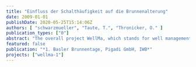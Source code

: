 ```yaml
---
title: "Einfluss der Schalthäufigkeit auf die Brunnenalterung"
date: 2009-01-01
publishDate: 2020-05-25T15:14:06Z
authors: [ "schwarzmueller", "Taute, T.", "Thronicker, O." ]
publication_types: ["0"]
abstract: "The overall project WellMa, which stands for well management, aims at the optimization of the operation and maintenance of drinking water abstraction wells. For this purpose, in addition to a statistical analyses of well data (report D 1.2) and first field investigations to compare various diagnosis methods (report D 1.3), a review of literature during the preparatory phase WellMa1 should answer the following questions: (1) Which processes affecting the well performance and conditions can occur? (2) Which correlation exists between well ageing and well characteristics? (3) How can such well ageing be recognized at an early stage? (4) What is the state of the practice to restore a good performance and condition? (5) What can be done during well design and construction to prevent well ageing? (6) How can well operation be adjusted to slow-down well ageing processes? Based on textbooks, standards and professional articles published in large number since the middle of the nineties, the state of the art was gathered and compared to current practice at BWB and Veolia to identify possibilities for improvement and specify the need for further investigations to be proposed for WellMa2. 1) Three well ageing types involving different processes could be identified. These are chemical, biological and physical clogging. They are closely linked to the characteristics of the exploited aquifer, such as the physical properties of the formation or the chemical composition of the groundwater. 2) The evaluation of these site-specific aquifer characteristics, the impacts from well design and the observed effects on the well performance and condition and their development with time of operation should be used to specify the individual ageing potential for each well site. 3) The early recognition of well ageing implies the need to monitor wells (1) regularly and (2) with comparable methods. As suitable indicators, the development of water levels and discharge rates to calculate the specific drawdown and specific capacity, the pump surveillance and the visible condition of the well interior could be identified. 4) Both, the assessment of the ageing potential and the monitoring of a reference value describing the state of the well lead to the specification of maintenance requirements. Generally, three strategies could be identified, ranging from sheer operation, over reactive maintenance to regular condition assessment and preventive treatment. Concerning the choice of maintenance method, key criteria must always be the well design, its state of construction, the well ageing type and location. Up to now, patterns linking well characteristics and the success of maintenance could not be identified. Thus, maintenance relies on practical experience and the willingness to discuss limitations and disadvantages of methods as open as the advantages on side of the rehabilitation companies. 5) For well design and construction, the technical standards were summarized, describing the necessary steps for proper dimensioning, drilling, choice of materials and final well development. Not only the avoidance of nonconformities and the careful evaluation of the advantages, but also the restrictions of different well design alternatives, e.g. for the accessibility of rehabilitation, assure an optimal well ageing prevention and well operation. 6) Furthermore, well operation could be identified as a key element and critical factor codetermining the lifetime, but at the same time the economic efficiency of a well. It is always a compromise between demand, technical possibilities and economic considerations, for which reason general standards or technical guidance are not available so far. They need to be developed individually considering present well ageing processes and the quantification of impacts. Comparing the state of the art with current practice at BWB and Veolia, room for improvement could primarily be identified for monitoring and subsequent data processing for both, operational parameters (to assess well performance and condition), and maintenance (to evaluate the success of applied treatments). Based on the recommendations derived on this state of the art review, within WellMa2 the effects of measures for preventing and treating well ageing shall be quantified so that the benefits can be assessed for future optimized well management."
featured: false
publication: "*1. Basler Brunnentage, Pigadi GmbH, IWB*"
projects: ["wellma-1"]
---
```


